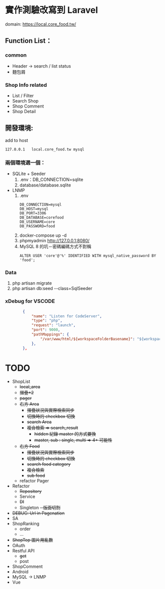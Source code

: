 #   實作測驗改寫到 Laravel
domain: https://local.core_food.tw/
##  Function List：
### common
- Header -> search / list status
- 麵包屑
### Shop Info related
- List / Filter
- Search Shop
- Shop Comment
- Shop Detail
    
##  開發環境:
add to host
```
127.0.0.1	local.core_food.tw mysql
```
### 兩個環境選一個：         
- SQLite + Seeder    
    1. .env：DB_CONNECTION=sqlite
    2. database/database.sqlite
- LNMP 
    1. .env
        ```dotenv
        DB_CONNECTION=mysql
        DB_HOST=mysql
        DB_PORT=3306
        DB_DATABASE=corefood
        DB_USERNAME=core
        DB_PASSWORD=food
        ```
    2. docker-compose up -d
    3. phpmyadmin http://127.0.0.1:8080/
    4. MySQL 8 的坑－密碼編碼方式不對稱
        ```mysql
        ALTER USER 'core'@'%' IDENTIFIED WITH mysql_native_password BY 'food';
        ```
 
 ### Data
1. php artisan migrate
2. php artisan db:seed --class=SqlSeeder

### xDebug for VSCODE
```json
        {
            "name": "Listen for CodeServer",
            "type": "php",
            "request": "launch",
            "port": 9000,
            "pathMappings": {
                "/var/www/html/${workspaceFolderBasename}": "${workspaceFolder}"
            },
        },
```


#   TODO
   - ShopList
        - ~~local_area~~
        - ~~摺疊*2~~
        - ~~pager~~
        - ~~右方 Area~~
            - ~~摺疊狀況與實際檢索同步~~
            - ~~切換時的 checkbox 切換~~
            - ~~search Area~~ 
            - ~~複合檢索 => search_result~~
                - ~~hidden 紀錄 master 的方式要換~~
                - ~~master, sub : single, multi => 4+ 可能性~~
        - ~~右方 Food~~
            - ~~摺疊狀況與實際檢索同步~~
            - ~~切換時的 checkbox 切換~~
            - ~~search food category~~
            - ~~複合檢索~~
            - ~~sub food~~
        - refactor Pager
   - Refactor
        - ~~Repository~~
        - Service
        - ~~DI~~
        - Singleton
        ~~- 版面切割~~
   - ~~DEBUG: Url in Pagenation~~
   - SA
   - ShopRanking
        - order
        - ...
   - ~~ShopTop 圖片用亂數~~
   - OAuth
   - Restful API
        - ~~get~~
        - post
   - ShopComment
   - Android
   - MySQL -> LNMP
   - Vue
    





